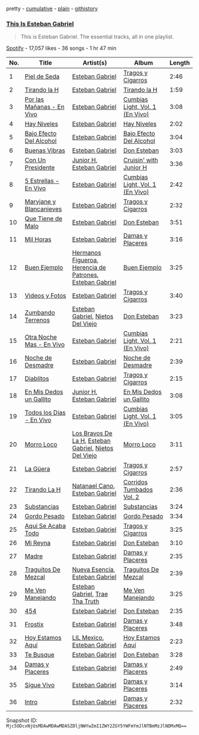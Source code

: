 pretty - [cumulative](/playlists/cumulative/37i9dQZF1DZ06evO43KjLi.md) - [plain](/playlists/plain/37i9dQZF1DZ06evO43KjLi) - [githistory](https://github.githistory.xyz/mackorone/spotify-playlist-archive/blob/main/playlists/plain/37i9dQZF1DZ06evO43KjLi)

### [This Is Esteban Gabriel](https://open.spotify.com/playlist/37i9dQZF1DZ06evO43KjLi)

> This is Esteban Gabriel\. The essential tracks, all in one playlist.

[Spotify](https://open.spotify.com/user/spotify) - 17,057 likes - 36 songs - 1 hr 47 min

| No. | Title | Artist(s) | Album | Length |
|---|---|---|---|---|
| 1 | [Piel de Seda](https://open.spotify.com/track/5BGVjoFtSSYov2pMpmo1La) | [Esteban Gabriel](https://open.spotify.com/artist/6RPeBghYnSwGV6FOw7huuN) | [Tragos y Cigarros](https://open.spotify.com/album/7yeopeDDLOvHmgtgyTYG9S) | 2:46 |
| 2 | [Tirando la H](https://open.spotify.com/track/0SLnqaBaYLFH3ncId7ClCU) | [Esteban Gabriel](https://open.spotify.com/artist/6RPeBghYnSwGV6FOw7huuN) | [Tirando la H](https://open.spotify.com/album/7uyYaGMsVlUEF0Uc10zyod) | 1:59 |
| 3 | [Por las Mañanas \- En Vivo](https://open.spotify.com/track/1mC0IjF8C77C819QVzPNQf) | [Esteban Gabriel](https://open.spotify.com/artist/6RPeBghYnSwGV6FOw7huuN) | [Cumbias Light, Vol\. 1 \(En Vivo\)](https://open.spotify.com/album/7aDOqwmjK9NlYsut1SN6VT) | 3:08 |
| 4 | [Hay Niveles](https://open.spotify.com/track/1k0q2JsDxlakLdeHPNqfWn) | [Esteban Gabriel](https://open.spotify.com/artist/6RPeBghYnSwGV6FOw7huuN) | [Hay Niveles](https://open.spotify.com/album/0mTGTVLkzI5Rkz7buS0erL) | 2:02 |
| 5 | [Bajo Efecto Del Alcohol](https://open.spotify.com/track/1oxTXnbKs7l9s73H2fJXF6) | [Esteban Gabriel](https://open.spotify.com/artist/6RPeBghYnSwGV6FOw7huuN) | [Bajo Efecto Del Alcohol](https://open.spotify.com/album/6rtYoViAmt2WvS55wt1nop) | 3:04 |
| 6 | [Buenas Vibras](https://open.spotify.com/track/59RDOIHszAvUmJdnnV1x13) | [Esteban Gabriel](https://open.spotify.com/artist/6RPeBghYnSwGV6FOw7huuN) | [Don Esteban](https://open.spotify.com/album/4TdFGG8K4OW4O0e8G6udtr) | 3:03 |
| 7 | [Con Un Presidente](https://open.spotify.com/track/2n953vWBOzx3m40zPBxjVQ) | [Junior H](https://open.spotify.com/artist/7Gi6gjaWy3DxyilpF1a8Is), [Esteban Gabriel](https://open.spotify.com/artist/6RPeBghYnSwGV6FOw7huuN) | [Cruisin' with Junior H](https://open.spotify.com/album/0HANqWtJABVpAWVrQzE2XM) | 3:36 |
| 8 | [5 Estrellas \- En Vivo](https://open.spotify.com/track/3JoFfvjusTX1Bh29gJHQi9) | [Esteban Gabriel](https://open.spotify.com/artist/6RPeBghYnSwGV6FOw7huuN) | [Cumbias Light, Vol\. 1 \(En Vivo\)](https://open.spotify.com/album/7aDOqwmjK9NlYsut1SN6VT) | 2:42 |
| 9 | [Maryjane y Blancanieves](https://open.spotify.com/track/1x7KRBVwvqgA0vYU6UeXHP) | [Esteban Gabriel](https://open.spotify.com/artist/6RPeBghYnSwGV6FOw7huuN) | [Tragos y Cigarros](https://open.spotify.com/album/7yeopeDDLOvHmgtgyTYG9S) | 2:32 |
| 10 | [Que Tiene de Malo](https://open.spotify.com/track/3uUvQGiUZMj8WzG5Vo1MCz) | [Esteban Gabriel](https://open.spotify.com/artist/6RPeBghYnSwGV6FOw7huuN) | [Don Esteban](https://open.spotify.com/album/4TdFGG8K4OW4O0e8G6udtr) | 3:51 |
| 11 | [Mil Horas](https://open.spotify.com/track/1WQbRS0rx6rA64E74Dl9Hk) | [Esteban Gabriel](https://open.spotify.com/artist/6RPeBghYnSwGV6FOw7huuN) | [Damas y Placeres](https://open.spotify.com/album/5v8HgiTLQwBAdYetXbRVfC) | 3:16 |
| 12 | [Buen Ejemplo](https://open.spotify.com/track/0IZfXjvd4yF8obhsr1SKbe) | [Hermanos Figueroa](https://open.spotify.com/artist/7BuH7TfZEJD0XJiNfmtRya), [Herencia de Patrones](https://open.spotify.com/artist/1Q6SZxTvaE3HhslV0iXbI6), [Esteban Gabriel](https://open.spotify.com/artist/6RPeBghYnSwGV6FOw7huuN) | [Buen Ejemplo](https://open.spotify.com/album/6uStvNsIm7ymwGUAbRk5gW) | 3:25 |
| 13 | [Videos y Fotos](https://open.spotify.com/track/7LZ8mtSwAwgAopE8cCjeGw) | [Esteban Gabriel](https://open.spotify.com/artist/6RPeBghYnSwGV6FOw7huuN) | [Tragos y Cigarros](https://open.spotify.com/album/7yeopeDDLOvHmgtgyTYG9S) | 3:40 |
| 14 | [Zumbando Terrenos](https://open.spotify.com/track/3cydPWRwnndcp2C2lIlUt1) | [Esteban Gabriel](https://open.spotify.com/artist/6RPeBghYnSwGV6FOw7huuN), [Nietos Del Viejo](https://open.spotify.com/artist/3sC7anQFAQtZNYpADNh5EH) | [Don Esteban](https://open.spotify.com/album/4TdFGG8K4OW4O0e8G6udtr) | 3:23 |
| 15 | [Otra Noche Mas \- En Vivo](https://open.spotify.com/track/39QQtDOT5fy2sEudXonn7J) | [Esteban Gabriel](https://open.spotify.com/artist/6RPeBghYnSwGV6FOw7huuN) | [Cumbias Light, Vol\. 1 \(En Vivo\)](https://open.spotify.com/album/7aDOqwmjK9NlYsut1SN6VT) | 2:21 |
| 16 | [Noche de Desmadre](https://open.spotify.com/track/0sTjY3KgI4zsabA6XYRxxG) | [Esteban Gabriel](https://open.spotify.com/artist/6RPeBghYnSwGV6FOw7huuN) | [Noche de Desmadre](https://open.spotify.com/album/0pJRvRrnlEMn6kP9oNcvhu) | 2:39 |
| 17 | [Diablitos](https://open.spotify.com/track/2cyXIrnsHJUN0HoRaf4HyR) | [Esteban Gabriel](https://open.spotify.com/artist/6RPeBghYnSwGV6FOw7huuN) | [Tragos y Cigarros](https://open.spotify.com/album/7yeopeDDLOvHmgtgyTYG9S) | 2:15 |
| 18 | [En Mis Dedos un Gallito](https://open.spotify.com/track/0w05EANAQs2Cf3xj5daRPY) | [Junior H](https://open.spotify.com/artist/7Gi6gjaWy3DxyilpF1a8Is), [Esteban Gabriel](https://open.spotify.com/artist/6RPeBghYnSwGV6FOw7huuN) | [En Mis Dedos un Gallito](https://open.spotify.com/album/6MntOYfLUMaSqfabw1KfVb) | 3:08 |
| 19 | [Todos los Dias \- En Vivo](https://open.spotify.com/track/18REsWSePDsWv0X04omJqu) | [Esteban Gabriel](https://open.spotify.com/artist/6RPeBghYnSwGV6FOw7huuN) | [Cumbias Light, Vol\. 1 \(En Vivo\)](https://open.spotify.com/album/7aDOqwmjK9NlYsut1SN6VT) | 3:05 |
| 20 | [Morro Loco](https://open.spotify.com/track/13jmfAORh7hAITtCvzVJ9i) | [Los Bravos De La H](https://open.spotify.com/artist/1ZsgdJmEpCrG7a4fMeiFOr), [Esteban Gabriel](https://open.spotify.com/artist/6RPeBghYnSwGV6FOw7huuN), [Nietos Del Viejo](https://open.spotify.com/artist/3sC7anQFAQtZNYpADNh5EH) | [Morro Loco](https://open.spotify.com/album/5SqZnMWQE3La3QJSeeOX0c) | 3:11 |
| 21 | [La Güera](https://open.spotify.com/track/6QedahwFMlsiWRILwtZJUG) | [Esteban Gabriel](https://open.spotify.com/artist/6RPeBghYnSwGV6FOw7huuN) | [Tragos y Cigarros](https://open.spotify.com/album/7yeopeDDLOvHmgtgyTYG9S) | 2:57 |
| 22 | [Tirando La H](https://open.spotify.com/track/1CSPS0XfIYL6O1sB3veINs) | [Natanael Cano](https://open.spotify.com/artist/0elWFr7TW8piilVRYJUe4P), [Esteban Gabriel](https://open.spotify.com/artist/6RPeBghYnSwGV6FOw7huuN) | [Corridos Tumbados Vol\. 2](https://open.spotify.com/album/1tpjN0LOyoLBT2WEhB2EUW) | 2:36 |
| 23 | [Substancias](https://open.spotify.com/track/6djaJe3bY5R2FAqjPmnK4X) | [Esteban Gabriel](https://open.spotify.com/artist/6RPeBghYnSwGV6FOw7huuN) | [Substancias](https://open.spotify.com/album/7A0S7gIKQDXGMPuSqC3oKb) | 3:24 |
| 24 | [Gordo Pesado](https://open.spotify.com/track/4rOwSMUEJ13rbqsDLzmPSp) | [Esteban Gabriel](https://open.spotify.com/artist/6RPeBghYnSwGV6FOw7huuN) | [Gordo Pesado](https://open.spotify.com/album/5T8B8zyX6KzfVZSBfgOIxF) | 3:34 |
| 25 | [Aqui Se Acaba Todo](https://open.spotify.com/track/61542EPiVTyYQw4SsOeXb5) | [Esteban Gabriel](https://open.spotify.com/artist/6RPeBghYnSwGV6FOw7huuN) | [Tragos y Cigarros](https://open.spotify.com/album/7yeopeDDLOvHmgtgyTYG9S) | 3:25 |
| 26 | [Mi Reyna](https://open.spotify.com/track/4iynrE7kJRxQgpQ9XTr9Wy) | [Esteban Gabriel](https://open.spotify.com/artist/6RPeBghYnSwGV6FOw7huuN) | [Don Esteban](https://open.spotify.com/album/4TdFGG8K4OW4O0e8G6udtr) | 3:10 |
| 27 | [Madre](https://open.spotify.com/track/7gl6Espy38g068wpy32adp) | [Esteban Gabriel](https://open.spotify.com/artist/6RPeBghYnSwGV6FOw7huuN) | [Damas y Placeres](https://open.spotify.com/album/5v8HgiTLQwBAdYetXbRVfC) | 2:35 |
| 28 | [Traguitos De Mezcal](https://open.spotify.com/track/0vE5RlP0vbOVTV11EvhjT0) | [Nueva Esencia](https://open.spotify.com/artist/4nfZ8Hb8zgwtn1F9THk2E4), [Esteban Gabriel](https://open.spotify.com/artist/6RPeBghYnSwGV6FOw7huuN) | [Traguitos De Mezcal](https://open.spotify.com/album/1CQEb9gIBeUq7qQ0y9UcUI) | 2:39 |
| 29 | [Me Ven Manejando](https://open.spotify.com/track/2T52ALl72hzvYhYahoqBIK) | [Esteban Gabriel](https://open.spotify.com/artist/6RPeBghYnSwGV6FOw7huuN), [Trae Tha Truth](https://open.spotify.com/artist/49vCIUW46QY3L5vo1xVFoy) | [Me Ven Manejando](https://open.spotify.com/album/4zdL0W4Jzfy4aKTSRpSP3S) | 3:25 |
| 30 | [454](https://open.spotify.com/track/4snEKax2xxjTGvalpdNslr) | [Esteban Gabriel](https://open.spotify.com/artist/6RPeBghYnSwGV6FOw7huuN) | [Don Esteban](https://open.spotify.com/album/4TdFGG8K4OW4O0e8G6udtr) | 2:35 |
| 31 | [Frostix](https://open.spotify.com/track/1MQ0aEWXfQiuoPqyuZDxhn) | [Esteban Gabriel](https://open.spotify.com/artist/6RPeBghYnSwGV6FOw7huuN) | [Damas y Placeres](https://open.spotify.com/album/5v8HgiTLQwBAdYetXbRVfC) | 3:48 |
| 32 | [Hoy Estamos Aquí](https://open.spotify.com/track/2asBtHvhInFczfb4mMv3Iu) | [LIL Mexico](https://open.spotify.com/artist/2LEvYxGrWlnfqiKoqVcwi6), [Esteban Gabriel](https://open.spotify.com/artist/6RPeBghYnSwGV6FOw7huuN) | [Hoy Estamos Aquí](https://open.spotify.com/album/3Sfv1dYeT15BixCWHUSPgD) | 2:23 |
| 33 | [Te Busque](https://open.spotify.com/track/4RNBrR5tmuZKSAdNo9w5ht) | [Esteban Gabriel](https://open.spotify.com/artist/6RPeBghYnSwGV6FOw7huuN) | [Don Esteban](https://open.spotify.com/album/4TdFGG8K4OW4O0e8G6udtr) | 3:28 |
| 34 | [Damas y Placeres](https://open.spotify.com/track/08o5hHml4niGUHhsmimaHp) | [Esteban Gabriel](https://open.spotify.com/artist/6RPeBghYnSwGV6FOw7huuN) | [Damas y Placeres](https://open.spotify.com/album/5v8HgiTLQwBAdYetXbRVfC) | 2:49 |
| 35 | [Sigue Vivo](https://open.spotify.com/track/4dXxpBzdOd9ltzzqsY9vRM) | [Esteban Gabriel](https://open.spotify.com/artist/6RPeBghYnSwGV6FOw7huuN) | [Damas y Placeres](https://open.spotify.com/album/5v8HgiTLQwBAdYetXbRVfC) | 3:14 |
| 36 | [Intro](https://open.spotify.com/track/453sDOvAWU4QVvGegD46du) | [Esteban Gabriel](https://open.spotify.com/artist/6RPeBghYnSwGV6FOw7huuN) | [Damas y Placeres](https://open.spotify.com/album/5v8HgiTLQwBAdYetXbRVfC) | 2:32 |

Snapshot ID: `Mjc5ODcxNjUsMDAwMDAwMDA5ZDljNWYwZmI1ZWY2ZGY5YWFmYmJlNTBmMzJlNDMxMQ==`
